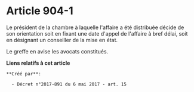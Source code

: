 # Article 904-1

Le président de la chambre à laquelle l'affaire a été distribuée décide de son orientation soit en fixant une date d'appel de
l'affaire à bref délai, soit en désignant un conseiller de la mise en état.

Le greffe en avise les avocats constitués.

**Liens relatifs à cet article**

	**Créé par**:

	  - Décret n°2017-891 du 6 mai 2017 - art. 15
